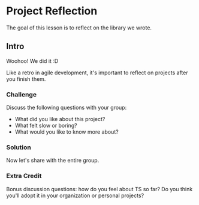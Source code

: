 # Project Reflection

The goal of this lesson is to reflect on the library we wrote.

## Intro

Woohoo! We did it :D

Like a retro in agile development, it's important to reflect on projects after you finish them.

### Challenge

Discuss the following questions with your group:

- What did you like about this project?
- What felt slow or boring?
- What would you like to know more about?

### Solution

Now let's share with the entire group.

### Extra Credit

Bonus discussion questions: how do you feel about TS so far? Do you think you'll adopt it in your organization or personal projects?
